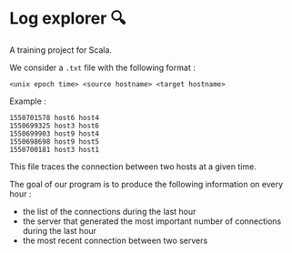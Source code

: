 # Log explorer 🔍

A training project for Scala.

We consider a `.txt` file with the following format : 
```
<unix epoch time> <source hostname> <target hostname>
```

Example :

```
1550701578 host6 host4
1550699325 host3 host6
1550699903 host9 host4
1550698698 host9 host5
1550700181 host3 host1
``` 

This file traces the connection between two hosts at a given time.

The goal of our program is to produce the following information on every hour :
* the list of the connections during the last hour
* the server that generated the most important number of connections during the last hour
* the most recent connection between two servers  